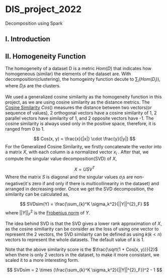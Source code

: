 # DIS_project_2022
Decomposition using Spark

## I. Introduction



## II. Homogeneity Function

The homogeneity  of a dataset D is a metric $Hom(D)$ that indicates how homogeneous (similar) the elements of the dataset are. With decomposition(clustering), the homogeinty function decute to $\sum_i(Hom(D_i))$, where $D_i$s are the clusters.

We used a generalized cosine similarity as the homogeneity function in this project, as we are using cosine similarity as the distance metrics. The [Cosine Similarity](https://en.wikipedia.org/wiki/Cosine_similarity) $Cos()$ measures the distance between two vectors(or sequence of values), 2 orthogonal vectors have a cosine similarity of 1, 2 parallel vectors have similarity of 1, and 2 opposite vectors have -1. The cosine similarity is always used only in the positive space, therefore, it is ranged from 0 to 1.


$$
Cos(x, y) = \frac{x}{|x|} \cdot \frac{y}{|y|}
$$
For the Generalized Cosine Similarity, we firstly concatenate the vector into a matrix $X$, with each column is a normalized vector $x_i$ . After that, we compute the singular value decomposition(SVD)  of $X$, 


$$
X = USV^T
$$
Where the matrix $S$ is diagonal and the singular values $\sigma_i$s are non-negative(it's zero if and only if there is multicollinearity in the dataset) and arranged in decreasing order. Once we get the SVD decomposition, the similarity can be calculated as,


$$
SVDsim(Y) = \frac{\sum_{k}^K \sigma_k^2}{||Y||^{2}_F}
$$
where $||Y||^2_F$ is the [Frobenius norm](https://en.wikipedia.org/wiki/Matrix_norm#Frobenius_norm) of $Y$.

The idea behind SVD is that the SVD gives a lower rank approximation of $X$, as the cosine similiarity can be consider as the loss of using one vector to represent the 2 vectors, the SVD similairty can be defined as using $k(k<n)$ vectors to represent the whole datasets. The default value of $k$ is 1. 

Note that the above similarity score is the $\frac{\sqrt{1 + Cos(x, y)}}{2}$ when there is only 2 vectors in the dataset, to make it more consistant, we scaled it to a more interesting form.


$$
SVDsim = 2 \times (\frac{\sum_{k}^K \sigma_k^2}{||Y||^{2}_F})^2 - 1
$$




